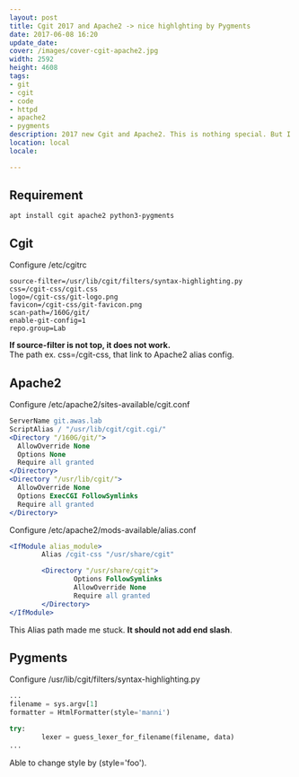 ```yaml
---
layout: post
title: Cgit 2017 and Apache2 -> nice highlghting by Pygments
date: 2017-06-08 16:20
update_date: 
cover: /images/cover-cgit-apache2.jpg
width: 2592
height: 4608
tags:
- git
- cgit
- code
- httpd
- apache2
- pygments
description: 2017 new Cgit and Apache2. This is nothing special. But I believe plenty of people really stuck apache2 alias with cgit and others. 
location: local
locale:

---
```


## Requirement

`apt install cgit apache2 python3-pygments`

## Cgit

Configure /etc/cgitrc

```shell
source-filter=/usr/lib/cgit/filters/syntax-highlighting.py
css=/cgit-css/cgit.css
logo=/cgit-css/git-logo.png
favicon=/cgit-css/git-favicon.png
scan-path=/160G/git/
enable-git-config=1
repo.group=Lab
```

**If source-filter is not top, it does not work.**  
The path ex. css=/cgit-css, that link to Apache2 alias config.

## Apache2

Configure /etc/apache2/sites-available/cgit.conf

```apache
ServerName git.awas.lab
ScriptAlias / "/usr/lib/cgit/cgit.cgi/"
<Directory "/160G/git/">
  AllowOverride None
  Options None
  Require all granted
</Directory>
<Directory "/usr/lib/cgit/">
  AllowOverride None
  Options ExecCGI FollowSymlinks
  Require all granted
</Directory>
```

Configure /etc/apache2/mods-available/alias.conf

```apache
<IfModule alias_module>
        Alias /cgit-css "/usr/share/cgit"

        <Directory "/usr/share/cgit">
                Options FollowSymlinks
                AllowOverride None
                Require all granted
        </Directory>
</IfModule>
```

This Alias path made me stuck. **It should not add end slash**.

## Pygments

Configure /usr/lib/cgit/filters/syntax-highlighting.py

```python
...
filename = sys.argv[1]
formatter = HtmlFormatter(style='manni')

try:
        lexer = guess_lexer_for_filename(filename, data)
...
```

Able to change style by (style='foo').


